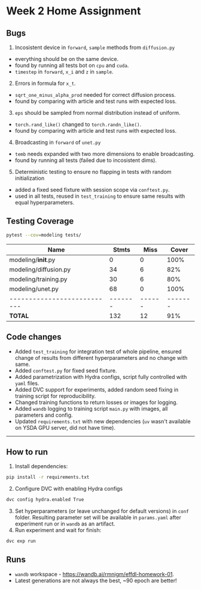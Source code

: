 # Week 2 Home Assignment

## Bugs

1. Incosistent device in `forward`, `sample` methods from `diffusion.py`
  - everything should be on the same device.
  - found by running all tests bot on `cpu` and `cuda`.
  - `timestep` in `forward`, `x_i` and `z` in `sample`.

2. Errors in formula for `x_t`.
  - `sqrt_one_minus_alpha_prod` needed for correct diffusion process.
  - found by comparing with article and test runs with expected loss.

3. `eps` should be sampled from normal distribution instead of uniform.
  - `torch.rand_like()` changed to `torch.randn_like()`.
  - found by comparing with article and test runs with expected loss.

4. Broadcasting in `forward` of `unet.py`
  - `temb` needs expanded with two more dimensions to enable broadcasting.  
  - found by running all tests (failed due to incosistent dims).

5. Deterministic testing to ensure no flapping in tests with random initialization
  - added a fixed seed fixture with session scope via `conftest.py`.
  - used in all tests, reused in `test_training` to ensure same results with equal hyperparameters.



## Testing Coverage

```sh
pytest --cov=modeling tests/
```

| Name                      | Stmts | Miss | Cover |
|---------------------------|-------|------|-------|
| modeling/__init__.py      | 0     | 0    | 100%  |
| modeling/diffusion.py     | 34    | 6    | 82%  |
| modeling/training.py      | 30    | 6    | 80%  |
| modeling/unet.py          | 68    | 0    | 100%  |
|---------------------------|-------|------|-------|
| **TOTAL**                 | 132   | 12   | 91%  |


## Code changes
- Added `test_training` for integration test of whole pipeline, ensured change of results from different hyperparameters and no change with same.
- Added `conftest.py` for fixed seed fixture.
- Added parametrization with Hydra configs, script fully controlled with `yaml` files.
- Added DVC support for experiments, added random seed fixing in training script for reproducibility.
- Changed training functions to return losses or images for logging.
- Added `wandb` logging to training script `main.py` with images, all parameters and config.
- Updated `requirements.txt` with new dependencies (`uv` wasn't available on YSDA GPU server, did not have time).

---

## How to run
1. Install dependencies:
```sh
pip install -r requirements.txt
```
2. Configure DVC with enabling Hydra configs
```sh
dvc config hydra.enabled True
```
3. Set hyperparameters (or leave unchanged for default versions) in `conf` folder. Resulting parameter set will be available in `params.yaml` after experiment run or in `wandb` as an artifact.
4. Run experiment and wait for finish:
```sh
dvc exp run
```

## Runs
- `wandb` workspace - https://wandb.ai/rmnigm/effdl-homework-01.
- Latest generations are not always the best, ~90 epoch are better!
